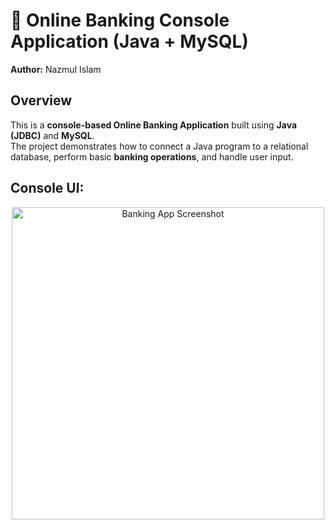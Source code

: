 # 🏦 Online Banking Console Application (Java + MySQL)
**Author:** Nazmul Islam
## Overview
This is a **console-based Online Banking Application** built using **Java (JDBC)** and **MySQL**.  
The project demonstrates how to connect a Java program to a relational database, perform basic **banking operations**, and handle user input.
## Console UI:<br>
<p align = "center">
<img src="https://media.geeksforgeeks.org/wp-content/uploads/20211020044251/Screenshot29.png" alt="Banking App Screenshot" width="500"/>
</p>
